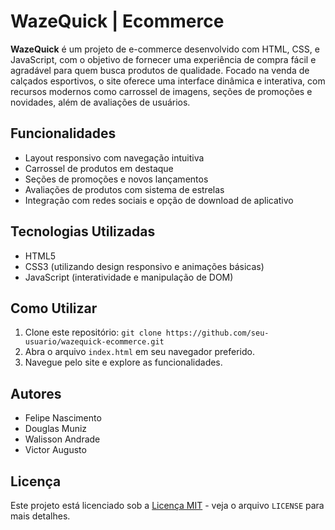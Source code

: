 <!DOCTYPE html>
<html lang="pt-br">

<head>
    <meta charset="UTF-8">
    <meta name="viewport" content="width=device-width, initial-scale=1.0">

</head>

<body>

   <h1>WazeQuick | Ecommerce</h1>

  <p>
        <strong>WazeQuick</strong> é um projeto de e-commerce desenvolvido com HTML, CSS, e JavaScript, com o objetivo de fornecer uma experiência de compra fácil e agradável para quem busca produtos de qualidade. Focado na venda de calçados esportivos, o site oferece uma interface dinâmica e interativa, com recursos modernos como carrossel de imagens, seções de promoções e novidades, além de avaliações de usuários.
    </p>

   <h2>Funcionalidades</h2>
    <ul>
        <li>Layout responsivo com navegação intuitiva</li>
        <li>Carrossel de produtos em destaque</li>
        <li>Seções de promoções e novos lançamentos</li>
        <li>Avaliações de produtos com sistema de estrelas</li>
        <li>Integração com redes sociais e opção de download de aplicativo</li>
    </ul>

  <h2>Tecnologias Utilizadas</h2>
    <ul>
        <li>HTML5</li>
        <li>CSS3 (utilizando design responsivo e animações básicas)</li>
        <li>JavaScript (interatividade e manipulação de DOM)</li>
    </ul>

    
  <h2>Como Utilizar</h2>
    <ol>
        <li>Clone este repositório: <code>git clone https://github.com/seu-usuario/wazequick-ecommerce.git</code></li>
        <li>Abra o arquivo <code>index.html</code> em seu navegador preferido.</li>
        <li>Navegue pelo site e explore as funcionalidades.</li>
    </ol>

  <h2>Autores</h2>
    <ul>
        <li>Felipe Nascimento</li>
        <li>Douglas Muniz</li>
        <li>Walisson Andrade</li>
        <li>Victor Augusto</li>
    </ul>

   <h2>Licença</h2>
    <p>
        Este projeto está licenciado sob a <a href="https://opensource.org/licenses/MIT">Licença MIT</a> - veja o arquivo <code>LICENSE</code> para mais detalhes.
    </p>

</body>

</html>
